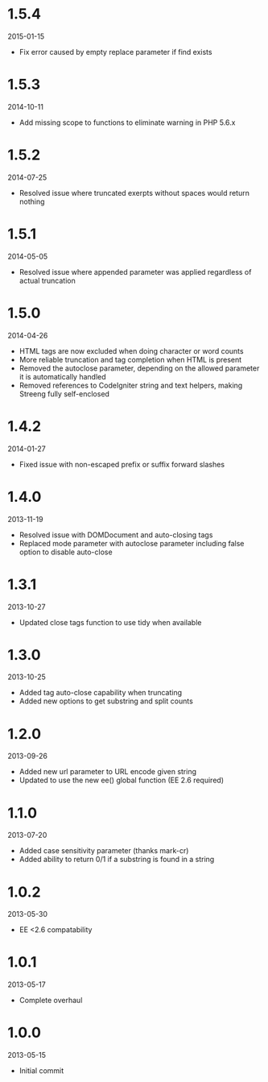 # 1.5.4

2015-01-15

- Fix error caused by empty replace parameter if find exists

# 1.5.3

2014-10-11

- Add missing scope to functions to eliminate warning in PHP 5.6.x

# 1.5.2

2014-07-25

- Resolved issue where truncated exerpts without spaces would return nothing

# 1.5.1

2014-05-05

- Resolved issue where appended parameter was applied regardless of actual truncation

# 1.5.0

2014-04-26

- HTML tags are now excluded when doing character or word counts
- More reliable truncation and tag completion when HTML is present
- Removed the autoclose parameter, depending on the allowed parameter it is automatically handled
- Removed references to CodeIgniter string and text helpers, making Streeng fully self-enclosed

# 1.4.2

2014-01-27

- Fixed issue with non-escaped prefix or suffix forward slashes

# 1.4.0

2013-11-19

- Resolved issue with DOMDocument and auto-closing tags
- Replaced mode parameter with autoclose parameter including false option to disable auto-close

# 1.3.1

2013-10-27

- Updated close tags function to use tidy when available

# 1.3.0

2013-10-25

- Added tag auto-close capability when truncating
- Added new options to get substring and split counts

# 1.2.0

2013-09-26

- Added new url parameter to URL encode given string
- Updated to use the new ee() global function (EE 2.6 required)

# 1.1.0

2013-07-20

- Added case sensitivity parameter (thanks mark-cr)
- Added ability to return 0/1 if a substring is found in a string

# 1.0.2

2013-05-30

- EE <2.6 compatability

# 1.0.1

2013-05-17

- Complete overhaul

# 1.0.0

2013-05-15

- Initial commit